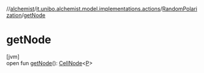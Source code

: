 //[alchemist](../../../index.md)/[it.unibo.alchemist.model.implementations.actions](../index.md)/[RandomPolarization](index.md)/[getNode](get-node.md)

# getNode

[jvm]\
open fun [getNode](get-node.md)(): [CellNode](../../it.unibo.alchemist.model.interfaces/-cell-node/index.md)<[P](../../it.unibo.alchemist.model.implementations.environments/-abstract2-d-environment/index.md)>
